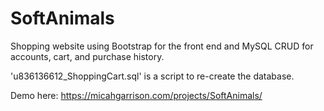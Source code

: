 # SoftAnimals
Shopping website using Bootstrap for the front end and MySQL CRUD for accounts, cart, and purchase history.

'u836136612_ShoppingCart.sql' is a script to re-create the database.

Demo here:
https://micahgarrison.com/projects/SoftAnimals/
